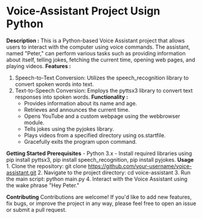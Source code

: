 # Voice-Assistant Project Usign Python

**Description :**
    This is a Python-based Voice Assistant project that allows users to interact with the computer using voice commands. The assistant, named "Peter," can perform various tasks such as providing information about itself, telling jokes, fetching the current time, opening web pages, and playing videos.
**Features :**
1. Speech-to-Text Conversion: Utilizes the speech_recognition library to convert spoken words into text.
2. Text-to-Speech Conversion: Employs the pyttsx3 library to convert text responses into spoken words.
**Functionality :**
    - Provides information about its name and age.
    - Retrieves and announces the current time.
    - Opens YouTube and a custom webpage using the webbrowser module.
    - Tells jokes using the pyjokes library.
    - Plays videos from a specified directory using os.startfile.
    - Gracefully exits the program upon command.

**Getting Started**
**Prerequisites**
    - Python 3.x
    - Install required libraries using pip install pyttsx3, pip install speech_recognition, pip install pyjokes.
**Usage**
    1. Clone the repository:
        git clone https://github.com/your-username/voice-assistant.git
    2. Navigate to the project directory:
        cd voice-assistant
    3. Run the main script:
        python main.py
    4. Interact with the Voice Assistant using the wake phrase "Hey Peter."


**Contributing**
      Contributions are welcome! If you'd like to add new features, fix bugs, or improve the project in any way, please feel free to open an issue or submit a pull request.

      
